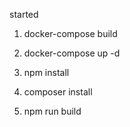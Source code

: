 started

1. docker-compose build

2. docker-compose up -d

3. npm install

4. composer install

5. npm run build
